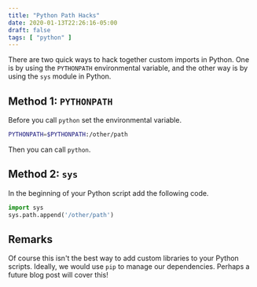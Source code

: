 ```yaml
---
title: "Python Path Hacks"
date: 2020-01-13T22:26:16-05:00
draft: false
tags: [ "python" ]
---
```


There are two quick ways to hack together custom imports in Python. One is by using the `PYTHONPATH` environmental variable, and the other way is by using the `sys` module in Python.

## Method 1: `PYTHONPATH`

Before you call `python` set the environmental variable.

```bash
PYTHONPATH=$PYTHONPATH:/other/path
```

Then you can call `python`.

## Method 2: `sys`

In the beginning of your Python script add the following code.

```python
import sys
sys.path.append('/other/path')
```

## Remarks

Of course this isn't the best way to add custom libraries to your Python scripts. Ideally, we would use `pip` to manage our dependencies. Perhaps a future blog post will cover this!
